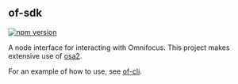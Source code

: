 ## of-sdk

[![npm version](https://badge.fury.io/js/%40jacobx1%2Fof-sdk.svg)](https://badge.fury.io/js/%40jacobx1%2Fof-sdk)

A node interface for interacting with Omnifocus. This project makes extensive use of [osa2][osa2-repo].

For an example of how to use, see [of-cli][of-cli-repo].

[osa2-repo]: https://github.com/wtfaremyinitials/osa2
[of-cli-repo]: https://github.com/jacobx1/of-cli
